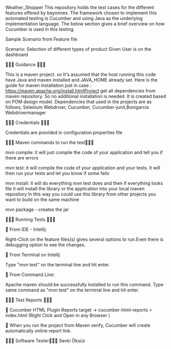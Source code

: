 Weather_Shopper
This repository holds the test cases for the different  features offered by beyonnex. 
The framework chosen to implement this automated testing is Cucumber and using Java as the underlying implementation language. 
The below section gives a brief overview on how Cucumber is used in this testing.

Sample Scenario from Feature file

Scenario: Selection of different types of product
    Given User is on the dashboard

🔷🔶🔷 Guidance 🔷🔶🔷

This is a maven project. so It's assumed that the host running this code have Java and maven installed and JAVA_HOME already set. 
Here is the guide for maven installation just in case : https://maven.apache.org/install.htmlProject get all dependencies from maven repository. So no additional installation is needed.
It is created based on POM design model. 
Dependencies that used in the projects are as follows; Selenium Webdriver, Cucumber, Cucumber-junit,Bonigarcia Webdrivermanager
 
 🔷🔶🔷 Credentials 🔷🔶🔷 
 
Credentials are provided in configuration.properties file



🔷🔶🔷  Maven commands to run the test🔷🔶🔷

mvn compile: it will just compile the code of your application and tell you if there are errors

mvn test: it will compile the code of your application and your tests. 
It will then run your tests and let you know if some fails

mvn install: it will do everything mvn test does and then if everything looks 
file it will install the library or the application into your local maven repository 
In this way you could use this library from other projects you want to build on the same machine

mvn package - creates the jar


🔷🔶🔷 Running Tests 🔷🔶🔷

🔸 From IDE - Intellij:

Right-Click on the feature files(s) gives several options to run.Even there is debugging option to see the changes.

🔹 From Terminal on Intellij

Type "mvn test" on the terminal line and hit enter. 

🔹 From Command Line:

Apache maven should be successfully installed to run this command.
Type  same command as "mvn test" on the terminal line and hit enter. 


 🔷🔶🔷 Test Reports 🔷🔶🔷 
 
🔹 Cucumber HTML Plugin Reports target -> cucumber-html-reports > index.html (Right Click and Open in any Browser )

🔹 When you run the project from Maven verify, Cucumber will create automatically online report link.



🔷🔶🔷 Software Tester🔷🔶🔷 
        Sevki Öksüz